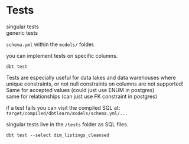 # Tests

singular tests  
generic tests  

`schema.yml` within the `models/` folder.  

you can implement tests on specific columns.  

```
dbt test
```

Tests are especially useful for data lakes and data warehouses where unique constraints, or not null constraints on columns are not supported!  
Same for accepted values (could just use ENUM in postgres)  
same for relationships (can just use FK constraint in postgres)  


if a test fails you can visit the compiled SQL at:  
`target/compiled/dbtlearn/models/schema.yml/...`  

singular tests live in the `/tests` folder as SQL files.  

```
dbt test --select dim_listings_cleansed
```
